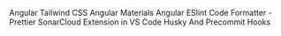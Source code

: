 Angular
Tailwind CSS
Angular Materials
Angular ESlint
Code Formatter - Prettier
SonarCloud Extension in VS Code
Husky And Precommit Hooks